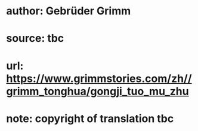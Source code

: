 # author: Gebrüder Grimm
# source: tbc
# url: https://www.grimmstories.com/zh//grimm_tonghua/gongji_tuo_mu_zhu
# note: copyright of translation tbc


